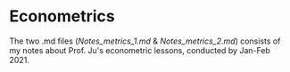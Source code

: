 # Econometrics

The two .md files (*Notes_metrics_1.md* & *Notes_metrics_2.md*) consists of my notes about Prof. Ju's econometric lessons, conducted by Jan-Feb 2021.
